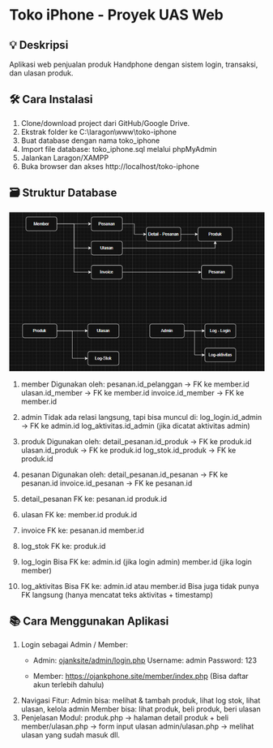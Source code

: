 # Toko iPhone - Proyek UAS Web

## 💡 Deskripsi
Aplikasi web penjualan produk Handphone dengan sistem login, transaksi, dan ulasan produk.

## 🛠️ Cara Instalasi
1. Clone/download project dari GitHub/Google Drive.
2. Ekstrak folder ke C:\laragon\www\toko-iphone
3. Buat database dengan nama toko_iphone
4. Import file database: toko_iphone.sql melalui phpMyAdmin
5. Jalankan Laragon/XAMPP
6. Buka browser dan akses http://localhost/toko-iphone

## 🗃️ Struktur Database
![Diagram ERD](image.png)
1.  member
    Digunakan oleh:
    pesanan.id_pelanggan → FK ke member.id
    ulasan.id_member → FK ke member.id
    invoice.id_member → FK ke member.id

2.  admin
    Tidak ada relasi langsung, tapi bisa muncul di:
    log_login.id_admin → FK ke admin.id
    log_aktivitas.id_admin (jika dicatat aktivitas admin)

3.  produk
    Digunakan oleh:
    detail_pesanan.id_produk → FK ke produk.id
    ulasan.id_produk → FK ke produk.id
    log_stok.id_produk → FK ke produk.id

4.  pesanan
    Digunakan oleh:
    detail_pesanan.id_pesanan → FK ke pesanan.id
    invoice.id_pesanan → FK ke pesanan.id

5.  detail_pesanan
    FK ke:
    pesanan.id
    produk.id

6.  ulasan
    FK ke:
    member.id
    produk.id

7.  invoice
    FK ke:
    pesanan.id
    member.id

8.  log_stok
    FK ke:
    produk.id

9.  log_login
    Bisa FK ke:
    admin.id (jika login admin)
    member.id (jika login member)

10. log_aktivitas
    Bisa FK ke:
    admin.id atau member.id
    Bisa juga tidak punya FK langsung (hanya mencatat teks aktivitas + timestamp)

## 📚 Cara Menggunakan Aplikasi
1.  Login sebagai Admin / Member:
    - Admin: [ojanksite/admin/login.php](https://ojankphone.site/admin/login.php)
    Username: admin
    Password: 123

    - Member: https://ojankphone.site/member/index.php
    (Bisa daftar akun terlebih dahulu)
2.  Navigasi Fitur:
    Admin bisa: melihat & tambah produk, lihat log stok, lihat ulasan, kelola admin
    Member bisa: lihat produk, beli produk, beri ulasan
3.  Penjelasan Modul:
    produk.php → halaman detail produk + beli
    member/ulasan.php → form input ulasan
    admin/ulasan.php → melihat ulasan yang sudah masuk
    dll.

